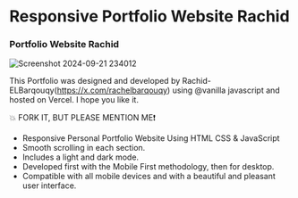 # Responsive Portfolio Website Rachid
### Portfolio Website Rachid

![Screenshot 2024-09-21 234012](https://github.com/user-attachments/assets/e89aafbc-5f6f-43a6-8b27-82e50611867e)

This Portfolio was designed and developed by Rachid-ELBarqouqy(https://x.com/rachelbarqouqy) using @vanilla javascript and hosted on Vercel. I hope you like it.


💥 FORK IT, BUT PLEASE MENTION ME:exclamation:

- Responsive Personal Portfolio Website Using HTML CSS & JavaScript
- Smooth scrolling in each section.
- Includes a light and dark mode.
- Developed first with the Mobile First methodology, then for desktop.
- Compatible with all mobile devices and with a beautiful and pleasant user interface.
